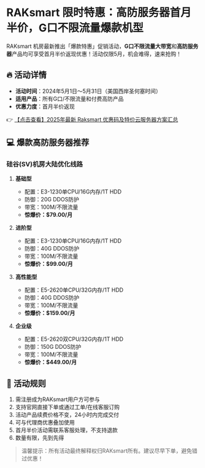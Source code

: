 # RAKsmart 限时特惠：高防服务器首月半价，G口不限流量爆款机型

RAKsmart 机房最新推出「爆款特惠」促销活动，**G口不限流量大带宽**和**高防服务器**产品均可享受首月半价返现优惠！活动仅限5月，机会难得，速来抢购！

## 🔥 活动详情
- **活动时间**：2024年5月1日～5月31日（美国西岸圣何塞时间）
- **适用产品**：所有G口/不限流量和付费高防产品
- **优惠力度**：首月半价返现

👉 [【点击查看】2025年最新 Raksmart 优惠码及特价云服务器方案汇总](https://bit.ly/raksmart)

## 💻 爆款高防服务器推荐
### 硅谷(SV)机房大陆优化线路
1. **基础型**  
   - 配置：E3-1230单CPU/16G内存/1T HDD  
   - 防御：20G DDOS防护  
   - 带宽：100M/不限流量  
   - **惊爆价：$79.00/月**  

2. **进阶型**  
   - 配置：E3-1230单CPU/16G内存/1T HDD  
   - 防御：40G DDOS防护  
   - 带宽：100M/不限流量  
   - **惊爆价：$99.00/月**  

3. **高性能型**  
   - 配置：E5-2620单CPU/32G内存/1T HDD  
   - 防御：40G DDOS防护  
   - 带宽：100M/不限流量  
   - **惊爆价：$159.00/月**  

4. **企业级**  
   - 配置：E5-2620双CPU/32G内存/1T HDD  
   - 防御：150G DDOS防护  
   - 带宽：100M/不限流量  
   - **惊爆价：$449.00/月**  

## 📝 活动规则
1. 需注册成为RAKsmart用户方可参与
2. 支持官网直接下单或通过工单/在线客服订购
3. 活动产品续费价格不变，24小时内完成交付
4. 可与代理商优惠叠加使用
5. 首月半价活动需联系客服处理，不支持退款
6. 数量有限，先到先得

> 温馨提示：所有活动最终解释权归RAKsmart所有。建议尽早下单，避免错过优惠！